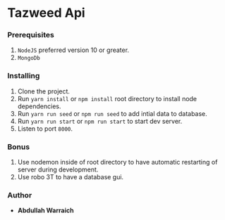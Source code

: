 # Tazweed Api 

### Prerequisites

1. ```NodeJS``` preferred version 10 or greater. 
2. ```MongoDb```


### Installing

1. Clone the project.
2. Run  ```yarn install``` or ```npm install``` root directory to install node dependencies.
3. Run  ```yarn run seed``` or ```npm run seed``` to add intial data to database.
4. Run  ```yarn run start``` or ```npm run start``` to start dev server.
5. Listen to port ```8000```.

### Bonus

1. Use nodemon inside of root directory to have automatic restarting of server during development.
2. Use robo 3T to have a database gui.


### Author

* **Abdullah Warraich** 